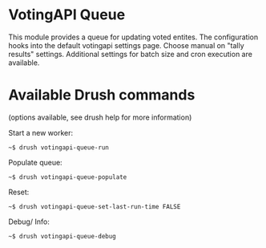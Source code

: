 # VotingAPI Queue

This module provides a queue for updating voted entites. The configuration
hooks into the default votingapi settings page. Choose manual on "tally
results" settings. Additional settings for batch size and cron execution
are available.

# Available Drush commands

(options available, see drush help for more information)

Start a new worker:

```~$ drush votingapi-queue-run```

Populate queue:

```~$ drush votingapi-queue-populate```

Reset:

```~$ drush votingapi-queue-set-last-run-time FALSE```

Debug/ Info:

```~$ drush votingapi-queue-debug```
